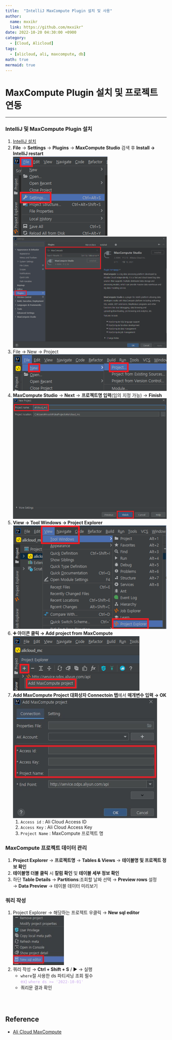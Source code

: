```yaml
---
title:  "IntelliJ MaxCompute Plugin 설치 및 사용"
author:
  name: mxxikr
  link: https://github.com/mxxikr"
date: 2022-10-20 04:30:00 +0900
category:
  - [Cloud, Alicloud]
tags:
  - [alicloud, ali, maxcompute, db]
math: true
mermaid: true
---
```

# MaxCompute Plugin 설치 및 프로젝트 연동
---
### **IntelliJ 및 MaxCompute Plugin 설치**
1. [IntelliJ 설치](https://www.jetbrains.com/idea/)
2. **File** → **Settings** → **Plugins** → **MaxCompute Studio** 검색 후 **Install → IntelliJ restart**  
    ![image](/assets/img/cloud/alicloud/mx_plugin_1.jpg)  
    ![image](/assets/img/cloud/alicloud/mx_plugin_2.jpg)   
3. File → New → Project  
    ![image](/assets/img/cloud/alicloud/mx_plugin_3.jpg)  
4. **MaxCompute Studio** → **Next** → **프로젝트명 입력**(임의 지정 가능) → **Finish**  
    ![image](/assets/img/cloud/alicloud/mx_plugin_4.jpg)  
5. **View → Tool Windows → Project Explorer**  
    ![image](/assets/img/cloud/alicloud/mx_plugin_5.jpg)  
6. **➕ 아이콘 클릭 → Add project from MaxCompute**  
    ![image](/assets/img/cloud/alicloud/mx_plugin_6.jpg)  
7. **Add MaxCompute Project 대화상자 Connectoin 탭**에서 **매개변수 입력 → OK**  
    ![image](/assets/img/cloud/alicloud/mx_plugin_7.jpg)  
    1. `Access id` : Ali Cloud Access ID
    2. `Access Key` : Ali Cloud Access Key
    3. `Project Name` : MaxCompute 프로젝트 명

### **MaxCompute 프로젝트 데이터 관리**
1. **Project Explorer** → **프로젝트명** → **Tables & Views** → **테이블명 및 프로젝트 정보 확인**
2. **테이블명 더블 클릭** 시 **칼럼 확인** 및 **테이블 세부 정보 확인**
3. 하단 **Table Details** → **Partitions**:조회할 날짜 선택 → **Preview rows** 설정 → **Data Preview** → 테이블 데이터 미리보기

### **쿼리 작성**  
1. Project Explorer → 해당하는 프로젝트 우클릭 → **New sql editor**  
    ![image](/assets/img/cloud/alicloud/mx_plugin_8.jpg)
2. 쿼리 작성 → **Ctrl + Shift + S** / ▶ → 실행
    - `where`절 사용한 ds 파티셔닝 조회 필수  
        <span style="color:rgb(203, 171, 237)">ex) `where ds >= '2022-10-01'`</span>
    - 쿼리문 결과 확인

<br/><br/>

## **Reference**
* [Ali Cloud MaxCompute](https://www.alibabacloud.com/help/en/maxcompute)
